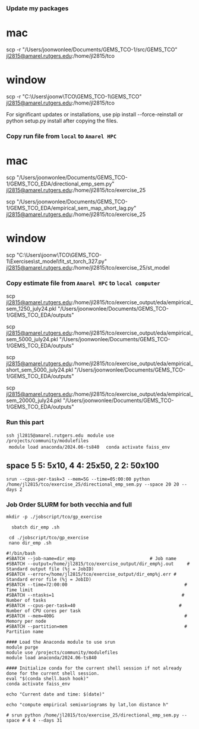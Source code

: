 ### Update my packages
# mac
scp -r "/Users/joonwonlee/Documents/GEMS_TCO-1/src/GEMS_TCO" jl2815@amarel.rutgers.edu:/home/jl2815/tco

# window
scp -r "C:\Users\joonw\TCO\GEMS_TCO-1\GEMS_TCO" jl2815@amarel.rutgers.edu:/home/jl2815/tco 

For significant updates or installations, use pip install --force-reinstall or python setup.py install after copying the files.

### Copy run file from ```local``` to ```Amarel HPC```
# mac
scp "/Users/joonwonlee/Documents/GEMS_TCO-1/GEMS_TCO_EDA/directional_emp_sem.py" jl2815@amarel.rutgers.edu:/home/jl2815/tco/exercise_25

scp "/Users/joonwonlee/Documents/GEMS_TCO-1/GEMS_TCO_EDA/empirical_sem_map_short_lag.py" jl2815@amarel.rutgers.edu:/home/jl2815/tco/exercise_25

# window
scp "C:\Users\joonw\TCO\GEMS_TCO-1\Exercises\st_model\fit_st_torch_327.py" jl2815@amarel.rutgers.edu:/home/jl2815/tco/exercise_25/st_model

### Copy estimate file from ```Amarel HPC``` to ```local computer```

scp jl2815@amarel.rutgers.edu:/home/jl2815/tco/exercise_output/eda/empirical_sem_1250_july24.pkl "/Users/joonwonlee/Documents/GEMS_TCO-1/GEMS_TCO_EDA/outputs"

scp jl2815@amarel.rutgers.edu:/home/jl2815/tco/exercise_output/eda/empirical_sem_5000_july24.pkl "/Users/joonwonlee/Documents/GEMS_TCO-1/GEMS_TCO_EDA/outputs"


scp jl2815@amarel.rutgers.edu:/home/jl2815/tco/exercise_output/eda/empirical_short_sem_5000_july24.pkl "/Users/joonwonlee/Documents/GEMS_TCO-1/GEMS_TCO_EDA/outputs"



scp jl2815@amarel.rutgers.edu:/home/jl2815/tco/exercise_output/eda/empirical_sem_20000_july24.pkl "/Users/joonwonlee/Documents/GEMS_TCO-1/GEMS_TCO_EDA/outputs"


### Run this part
```ssh jl2815@amarel.rutgers.edu```
```  module use /projects/community/modulefiles  ```           
```  module load anaconda/2024.06-ts840  ``` 
```  conda activate faiss_env   ```


## space 5 5: 5x10, 4 4: 25x50, 2 2: 50x100

``` srun --cpus-per-task=3 --mem=5G --time=05:00:00 python /home/jl2815/tco/exercise_25/directional_emp_sem.py --space 20 20 --days 2    ```



### Job Order SLURM for both vecchia and full
```mkdir -p ./jobscript/tco/gp_exercise```     

```   sbatch dir_emp .sh   ```


```  cd ./jobscript/tco/gp_exercise  ```                             
```  nano dir_emp .sh  ```        
 

``` 
#!/bin/bash
#SBATCH --job-name=dir_emp                            # Job name
#SBATCH --output=/home/jl2815/tco/exercise_output/dir_emp%j.out     # Standard output file (%j = JobID)
#SBATCH --error=/home/jl2815/tco/exercise_output/dir_emp%j.err # Standard error file (%j = JobID)
#SBATCH --time=72:00:00                                            # Time limit
#SBATCH --ntasks=1                                                # Number of tasks
#SBATCH --cpus-per-task=40                                       # Number of CPU cores per task
#SBATCH --mem=400G                                                 # Memory per node
#SBATCH --partition=mem                                            # Partition name

#### Load the Anaconda module to use srun 
module purge                                              
module use /projects/community/modulefiles                 
module load anaconda/2024.06-ts840 

#### Initialize conda for the current shell session if not already done for the current shell session.
eval "$(conda shell.bash hook)"
conda activate faiss_env

echo "Current date and time: $(date)"

echo "compute empirical semivariograms by lat,lon distance h"

# srun python /home/jl2815/tco/exercise_25/directional_emp_sem.py --space # 4 4 --days 31 



```

